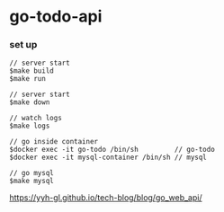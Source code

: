 # go-todo-api

### set up
```
// server start
$make build
$make run

// server start
$make down

// watch logs
$make logs

// go inside container
$docker exec -it go-todo /bin/sh         // go-todo
$docker exec -it mysql-container /bin/sh // mysql

// go mysql
$make mysql
```
https://yyh-gl.github.io/tech-blog/blog/go_web_api/
